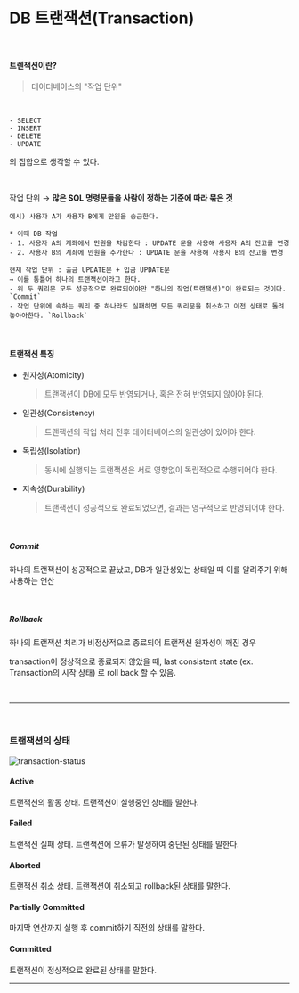 # DB 트랜잭션(Transaction)

<br>

#### 트렌잭션이란?

> 데이터베이스의 "작업 단위"

<br>

```
- SELECT
- INSERT
- DELETE
- UPDATE
```
의 집합으로 생각할 수 있다.

<br>

작업 단위 → **많은 SQL 명령문들을 사람이 정하는 기준에 따라 묶은 것**

```
예시) 사용자 A가 사용자 B에게 만원을 송금한다.

* 이때 DB 작업
- 1. 사용자 A의 계좌에서 만원을 차감한다 : UPDATE 문을 사용해 사용자 A의 잔고를 변경
- 2. 사용자 B의 계좌에 만원을 추가한다 : UPDATE 문을 사용해 사용자 B의 잔고를 변경

현재 작업 단위 : 출금 UPDATE문 + 입금 UPDATE문
→ 이를 통틀어 하나의 트랜잭션이라고 한다.
- 위 두 쿼리문 모두 성공적으로 완료되어야만 "하나의 작업(트랜잭션)"이 완료되는 것이다. `Commit`
- 작업 단위에 속하는 쿼리 중 하나라도 실패하면 모든 쿼리문을 취소하고 이전 상태로 돌려놓아야한다. `Rollback`

```

<br>

#### 트랜잭션 특징

- 원자성(Atomicity)

  > 트랜잭션이 DB에 모두 반영되거나, 혹은 전혀 반영되지 않아야 된다.

- 일관성(Consistency)

  > 트랜잭션의 작업 처리 전후 데이터베이스의 일관성이 있어야 한다.

- 독립성(Isolation)

  > 동시에 실행되는 트랜잭션은 서로 영향없이 독립적으로 수행되어야 한다.

- 지속성(Durability)

  > 트랜잭션이 성공적으로 완료되었으면, 결과는 영구적으로 반영되어야 한다.

<br>

##### Commit

하나의 트랜잭션이 성공적으로 끝났고,  DB가 일관성있는 상태일 때 이를 알려주기 위해 사용하는 연산

<br>

##### Rollback

하나의 트랜잭션 처리가 비정상적으로 종료되어 트랜잭션 원자성이 깨진 경우

transaction이 정상적으로 종료되지 않았을 때, last consistent state (ex. Transaction의 시작 상태) 로 roll back 할 수 있음. 

<br>

---

<br>

### 트랜잭션의 상태

![transaction-status](https://github.com/castlecowrice/tech-interview-for-developer/assets/48044251/3431a22e-a608-4b80-a2d4-098c96305af9)


#### Active

트랜잭션의 활동 상태. 트랜잭션이 실행중인 상태를 말한다.

#### Failed

트랜잭션 실패 상태. 트랜잭션에 오류가 발생하여 중단된 상태를 말한다.

#### Aborted

트랜잭션 취소 상태. 트랜잭션이 취소되고 rollback된 상태를 말한다.

#### Partially Committed

마지막 연산까지 실행 후 commit하기 직전의 상태를 말한다.

#### Committed

트랜잭션이 정상적으로 완료된 상태를 말한다.

---
